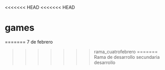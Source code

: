 <<<<<<< HEAD
<<<<<<< HEAD
# games
=======
7 de febrero
>>>>>>> rama_cuatrofebrero
=======
Rama  de desarrollo secundaria
>>>>>>> desarrollo
